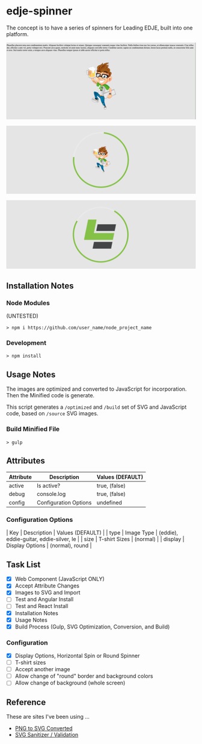# edje-spinner
 
The concept is to have a series of spinners for Leading EDJE, built into one platform.

![Demo Image 1](./images/DEMO-01.png)

![Demo Image 2](./images/DEMO-02.png)

![Demo Image 3](./images/DEMO-03.png)

## Installation Notes

### Node Modules

(UNTESTED)

```script
> npm i https://github.com/user_name/node_project_name
```

### Development

```script
> npm install
```

## Usage Notes

The images are optimized and converted to JavaScript for incorporation. Then the Minified code is generate.

This script generates a `/optimized` and `/build` set of SVG and JavaScript code, based on `/source` SVG images.

### Build Minified File

```script
> gulp
```

## Attributes

| Attribute | Description | Values (DEFAULT) |
|-----------|-------------|------------------|
| active | Is active? | true, (false) |
| debug | console.log | true, (false) |
| config | Configuration Options | undefined |

### Configuration Options
| Key | Description | Values (DEFAULT) |
| type | Image Type | (eddie), eddie-guitar, eddie-silver, le |
| size | T-shirt Sizes | (normal) |
| display | Display Options | (normal), round |

## Task List

- [x] Web Component (JavaScript ONLY)
- [x] Accept Attribute Changes
- [x] Images to SVG and Import
- [ ] Test and Angular Install
- [ ] Test and React Install
- [x] Installation Notes
- [x] Usage Notes
- [x] Build Process (Gulp, SVG Optimization, Conversion, and Build)

### Configuration

- [x] Display Options, Horizontal Spin or Round Spinner
- [ ] T-shirt sizes
- [ ] Accept another image
- [ ] Allow change of "round" border and background colors
- [ ] Allow change of background (whole screen)

## Reference

These are sites I've been using ...

* [PNG to SVG Converted](https://svgconverter.app/free)
* [SVG Sanitizer / Validation](https://svg.enshrined.co.uk/)

